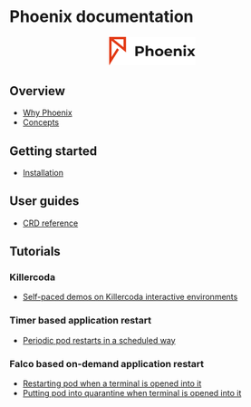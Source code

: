 # Phoenix documentation

<p align="center">
  <img alt="Phoenix", src="img/phoenix-logo.png" width="30%" height="30%"></br>
</p>

## Overview

* [Why Phoenix](WHY.md)
* [Concepts](CONCEPTS.md)

## Getting started

* [Installation](INSTALL.md)

## User guides

* [CRD reference](REFERENCE.md)

## Tutorials

### Killercoda

* [Self-paced demos on Killercoda interactive environments](https://killercoda.com/phoenix/scenario/test-demo)

### Timer based application restart

* [Periodic pod restarts in a scheduled way](examples/timer-based-app-restart.md)

### Falco based on-demand application restart

* [Restarting pod when a terminal is opened into it](examples/falco-based-app-restart.md)
* [Putting pod into quarantine when terminal is opened into it](examples/falco-based-on-demand-app-quarantine.md)
